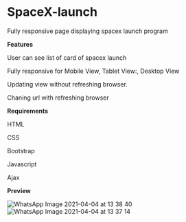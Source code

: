 # SpaceX-launch
Fully responsive page displaying spacex launch program

**Features**

User can see list of card of spacex launch

Fully responsive for Mobile View, Tablet View:, Desktop View

Updating view without refreshing browser.

Chaning url with refreshing browser

**Requirements**

HTML

CSS

Bootstrap

Javascript

Ajax

**Preview**

![WhatsApp Image 2021-04-04 at 13 38 40](https://user-images.githubusercontent.com/81921469/113516084-06ffea00-9596-11eb-8e41-762b07ffe66e.jpeg)
![WhatsApp Image 2021-04-04 at 13 37 14](https://user-images.githubusercontent.com/81921469/113516092-0f582500-9596-11eb-8fca-e7baa7988538.jpeg)
